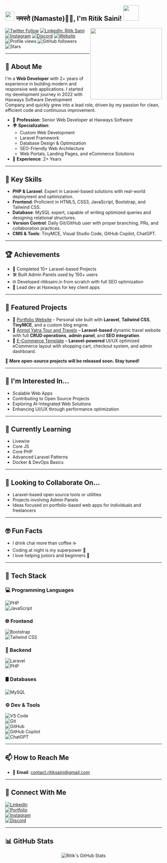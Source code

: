 # <h2><img src="https://emojis.slackmojis.com/emojis/images/1531849430/4246/blob-sunglasses.gif?1531849430" width="30"/> नमस्ते (Namaste)🙏🏻, I'm Ritik Saini! <img src="https://media.giphy.com/media/12oufCB0MyZ1Go/giphy.gif" width="50"></h2>
<img align='right' src="https://media.giphy.com/media/M9gbBd9nbDrOTu1Mqx/giphy.gif" width="230">

[![Twitter Follow](https://img.shields.io/twitter/follow/mr_ritik_saini_?label=Follow)](https://twitter.com/intent/follow?screen_name=mr_ritik_saini_)
[![LinkedIn: Ritik Saini](https://img.shields.io/badge/LinkedIn-Ritik%20Saini-blue?style=flat-square&logo=linkedin&logoColor=white)](https://www.linkedin.com/in/ritik-saini-web-developer/)
[![Instagram](https://img.shields.io/badge/Instagram-E4405F?style=flat&logo=instagram&logoColor=white)](https://www.instagram.com/mr._ritik_saini_/)
[![Discord](https://img.shields.io/badge/Discord-5865F2?style=flat&logo=discord&logoColor=white)](https://discord.com/users/930532968487845928)
[![Website](https://img.shields.io/badge/Website-46a2f1.svg?style=flat-square&logo=Google-Chrome&logoColor=white)](https://ritiksaini.in/)
![Profile views](https://komarev.com/ghpvc/?username=Ritik-Saini-Git&color=blue)
![GitHub followers](https://img.shields.io/github/followers/Ritik-Saini-Git?label=Followers&style=social)
![Stars](https://img.shields.io/github/stars/Ritik-Saini-Git?style=social)

---

## 🚀 About Me

I'm a **Web Developer** with 2+ years of experience in building modern and responsive web applications. I started my development journey in 2022 with Haxways Software Development Company and quickly grew into a lead role, driven by my passion for clean, efficient code and continuous improvement.

- 💼 **Profession**: Senior Web Developer at Haxways Software  
- 🌍 **Specialization**:  
  - Custom Web Development  
  - Laravel Framework  
  - Database Design & Optimization  
  - SEO-Friendly Web Architecture  
  - Web Portals, Landing Pages, and eCommerce Solutions  
- 🎯 **Experience**: 2+ Years  

---

## 🔧 Key Skills

- **PHP & Laravel**: Expert in Laravel-based solutions with real-world deployment and optimization.
- **Frontend**: Proficient in HTML5, CSS3, JavaScript, Bootstrap, and Tailwind CSS.
- **Database**: MySQL expert, capable of writing optimized queries and designing relational structures.
- **Version Control**: Daily Git/GitHub user with proper branching, PRs, and collaboration practices.
- **CMS & Tools**: TinyMCE, Visual Studio Code, GitHub Copilot, ChatGPT.

---

## 🏆 Achievements

- 🥇 Completed 10+ Laravel-based Projects
- 🛠️ Built Admin Panels used by 150+ users
- 🌐 Developed ritiksaini.in from scratch with full SEO optimization
- 🧠 Lead dev at Haxways for key client apps

---

## 📌 Featured Projects

- 🔗 [Portfolio Website](https://ritiksaini.in) – Personal site built with **Laravel**, **Tailwind CSS**, **TinyMCE**, and a custom blog engine.
- 🧭 [Anmol Yatra Tour and Travels](https://anmolyatra.com/) – **Laravel-based** dynamic travel website with full **CRUD operations**, **admin panel**, and **SEO integration**.
- 🛒 [E-Commerce Template](#) – **Laravel-powered** UI/UX optimized eCommerce layout with shopping cart, checkout system, and admin dashboard.

🚧 **More open-source projects will be released soon. Stay tuned!**

---

## 👀 I'm Interested In...

- Scalable Web Apps  
- Contributing to Open Source Projects  
- Exploring AI-Integrated Web Solutions  
- Enhancing UI/UX through performance optimization  

---

## 🌱 Currently Learning

- Livewire  
- Core JS  
- Core PHP  
- Advanced Laravel Patterns  
- Docker & DevOps Basics  

---

## 💞️ Looking to Collaborate On...

- Laravel-based open source tools or utilities  
- Projects involving Admin Panels  
- Ideas focused on portfolio-based web apps for individuals and freelancers  

---

## 🤓 Fun Facts

- I drink chai more than coffee ☕  
- Coding at night is my superpower 🌙  
- I love helping juniors and beginners 💬  

---

## 🚀 Tech Stack

### 💻 Programming Languages  
![PHP](https://img.shields.io/badge/PHP-777BB4?style=flat&logo=php&logoColor=white)  
![JavaScript](https://img.shields.io/badge/JavaScript-F7DF1E?style=flat&logo=javascript&logoColor=black)

### 🌐 Frontend  
![Bootstrap](https://img.shields.io/badge/Bootstrap-7952B3?style=flat&logo=bootstrap&logoColor=white)  
![Tailwind CSS](https://img.shields.io/badge/TailwindCSS-38B2AC?style=flat&logo=tailwind-css&logoColor=white)

### 🧩 Backend  
![Laravel](https://img.shields.io/badge/Laravel-FF2D20?style=flat&logo=laravel&logoColor=white)  
![PHP](https://img.shields.io/badge/PHP-777BB4?style=flat&logo=php&logoColor=white)

### 🛢 Databases  
![MySQL](https://img.shields.io/badge/MySQL-4479A1?style=flat&logo=mysql&logoColor=white)

### ⚙️ Dev & Tools  
![VS Code](https://img.shields.io/badge/VS%20Code-007ACC?style=flat&logo=visual-studio-code&logoColor=white)  
![Git](https://img.shields.io/badge/Git-F05032?style=flat&logo=git&logoColor=white)  
![GitHub](https://img.shields.io/badge/GitHub-181717?style=flat&logo=github&logoColor=white)  
![GitHub Copilot](https://img.shields.io/badge/GitHub_Copilot-1DBF73?style=flat&logo=github&logoColor=white)  
![ChatGPT](https://img.shields.io/badge/ChatGPT-10A37F?style=flat&logo=openai&logoColor=white)

---

## 📫 How to Reach Me

- 📧 **Email**: contact.ritiksaini@gmail.com

---

## 🔗 Connect With Me

[![LinkedIn](https://img.shields.io/badge/LinkedIn-blue?style=flat&logo=linkedin)](https://www.linkedin.com/in/ritik-saini-web-developer/)  
[![Portfolio](https://img.shields.io/badge/Portfolio-000?style=flat&logo=vercel&logoColor=white)](https://ritiksaini.in)  
[![Instagram](https://img.shields.io/badge/Instagram-E4405F?style=flat&logo=instagram&logoColor=white)](https://www.instagram.com/mr._ritik_saini_/)  
[![Discord](https://img.shields.io/badge/Discord-5865F2?style=flat&logo=discord&logoColor=white)](https://discord.com/users/930532968487845928)

---

## 📊 GitHub Stats

<div align="center">
  <img src="https://github-readme-stats.vercel.app/api?username=Ritik-Saini-Git&show_icons=true&theme=radical" alt="Ritik's GitHub Stats" />
</div>

